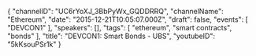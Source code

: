 {
    "channelID": "UC6rYoXJ_3BbPyWx_GQDDRRQ",
    "channelName": "Ethereum",
    "date": "2015-12-21T10:05:07.000Z",
    "draft": false,
    "events": [
        "DEVCON1"
    ],
    "speakers": [],
    "tags": [
        "ethereum",
        "smart contracts",
        "bonds"
    ],
    "title": "DEVCON1: Smart Bonds - UBS",
    "youtubeID": "5kKsouPSr1k"
}
